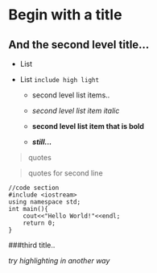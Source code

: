 <!-- 
.. title: Markdown Testing
.. slug: markdown-testing
.. date: 2015-03-19 10:46:36 UTC+08:00
.. tags: Markdown,Computer Science
.. category: CS
.. link: http://adward-r.me
.. description: This is a description~
.. type: text
-->

# Begin with a title
## And the second level title...

 - List
 
 - List `include high light`
 
 	- second level list items..
 	
 	- *second level list item italic*
 	
 	- **second level list item that is bold**
 	
 	- ***still...***
 	
 
 > quotes

 > quotes for second line

	//code section
	#include <iostream>
	using namespace std;
	int main(){
		cout<<"Hello World!"<<endl;
		return 0;
	}
	
	
###third title..

_try highlighting in another way_